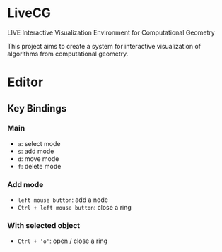 LiveCG
=======

LIVE Interactive Visualization Environment for Computational Geometry

This project aims to create a system for interactive visualization of 
algorithms from computational geometry.

# Editor
## Key Bindings
### Main
* `a`: select mode
* `s`: add mode
* `d`: move mode
* `f`: delete mode

### Add mode
* `left mouse button`: add a node
* `Ctrl + left mouse button`: close a ring

### With selected object
* `Ctrl + 'o'`: open / close a ring
